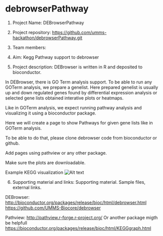 # debrowserPathway
1. Project Name: DEBrowserPathway 

2. Project repository: 
https://github.com/umms-hackathon/debrowserPathway.git

3. Team members: 

4. Aim: 
Kegg Pathway support to debrowser

5. Project description: 
DEBrowser is written in R and deposited to bioconductor. 

In DEBrowser, there is GO Term analysis support. To be able to run any GOTerm analysis, we prepare a genelist. Here prepared genelist is usually up and down regulated genes found by differential expression analysis or selected gene lists obtained interative plots or heatmaps.

Like in GOTerm analysis, we expect running pathway analysis and visualizing it using a bioconductor package. 

Here we will create a page to show Pathways for given gene lists like in GOTerm analysis. 

To be able to do that, please clone debrowser code from bioconductor or github.

Add pages using pathview or any other package. 

Make sure the plots are downloadable. 

Example KEGG visualization
![Alt text](https://genome.ucsc.edu/images/hubDirectoryImage.jpg?raw=true "Example KEGG visualization")

6. Supporting material and links: Supporting material. Sample files, external links.

DEBrowser:
http://bioconductor.org/packages/release/bioc/html/debrowser.html
https://github.com/UMMS-Biocore/debrowser

Pathview:
http://pathview.r-forge.r-project.org/
Or another package migth be helpfull
https://bioconductor.org/packages/release/bioc/html/KEGGgraph.html




